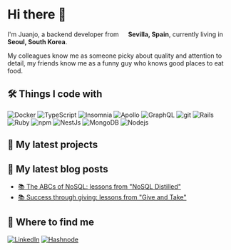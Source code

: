 # Hi there 👋

I'm Juanjo, a backend developer from <img src="https://cdn-icons-png.flaticon.com/512/197/197593.png" width="13"/> <b>Sevilla, Spain</b>, currently living in <img src="https://cdn-icons-png.flaticon.com/512/197/197582.png" width="13"/> <b>Seoul, South Korea</b>. 

My colleagues know me as someone picky about quality and attention to detail, my friends know me as a funny guy who knows good places to eat food.
</p>

## 🛠️ Things I code with
<p>
  <img alt="Docker" src="https://img.shields.io/badge/-Docker-46a2f1?style=flat-square&logo=docker&logoColor=white" />
  <img alt="TypeScript" src="https://img.shields.io/badge/-TypeScript-007ACC?style=flat-square&logo=typescript&logoColor=white" />
  <img alt="Insomnia" src="https://img.shields.io/badge/-Insomnia-5849BE?style=flat-square&logo=insomnia&logoColor=white" />
  <img alt="Apollo" src="https://img.shields.io/badge/-Apollo%20GraphQL-311C87?style=flat-square&logo=apollo-graphql&logoColor=white" />
  <img alt="GraphQL" src="https://img.shields.io/badge/-GraphQL-E10098?style=flat-square&logo=graphql&logoColor=white" />
  <img alt="git" src="https://img.shields.io/badge/-Git-F05032?style=flat-square&logo=git&logoColor=white" />
  <img alt="Rails" src="https://img.shields.io/badge/rails-%23CC0000.svg?style=flat-square&logo=ruby-on-rails&logoColor=white" />
  <img alt="Ruby" src="https://img.shields.io/badge/ruby-%23CC342D.svg?style=flat-square&logo=ruby&logoColor=white" />
  <img alt="npm" src="https://img.shields.io/badge/-NPM-CB3837?style=flat-square&logo=npm&logoColor=white" />
  <img alt="NestJs" src="https://img.shields.io/badge/-NestJs-ea2845?style=flat-square&logo=nestjs&logoColor=white" />
  <img alt="MongoDB" src="https://img.shields.io/badge/-MongoDB-13aa52?style=flat-square&logo=mongodb&logoColor=white" />
  <img alt="Nodejs" src="https://img.shields.io/badge/-Nodejs-43853d?style=flat-square&logo=Node.js&logoColor=white" />

## 🚀 My latest projects

## 📝 My latest blog posts
<ul>
  <li><a href="https://blog.juanjorequena.com/the-abcs-of-nosql-lessons-from-nosql-distilled">📚 The ABCs of NoSQL: lessons from "NoSQL Distilled"</a></li>
  <li><a href="https://blog.juanjorequena.com/give-and-take">📚 Success through giving: lessons from "Give and Take"</a></li>
</ul>

## 🧭 Where to find me

[![LinkedIn](https://img.shields.io/badge/linkedin-%230077B5.svg?style=for-the-badge&logo=linkedin&logoColor=white)](https://www.linkedin.com/in/juanjorequena/)
[![Hashnode](https://img.shields.io/badge/Hashnode-2962FF?style=for-the-badge&logo=hashnode&logoColor=white)](https://blog.juanjorequena.com/)
